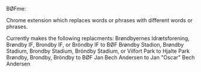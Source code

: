 BØFme:

Chrome extension which replaces words or phrases with different words or phrases.

Currently makes the following replacments:
Brøndbyernes Idrætsforening, Brøndby IF, Brondby IF, or Bröndby IF to BØF
Brøndby Stadion, Brøndby Stadium, Brondby Stadium, Bröndby Stadium, or Vilfort Park to Hjalte Park
Brøndby, Brondby, Bröndby to BØF
Jan Bech Andersen to Jan "Oscar" Bech Andersen
